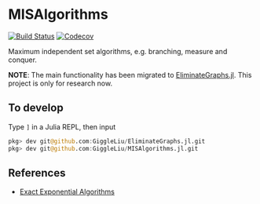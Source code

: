 # MISAlgorithms

[![Build Status](https://travis-ci.com/GiggleLiu/MISAlgorithms.jl.svg?branch=master)](https://travis-ci.com/GiggleLiu/MISAlgorithms.jl)
[![Codecov](https://codecov.io/gh/GiggleLiu/MISAlgorithms.jl/branch/master/graph/badge.svg)](https://codecov.io/gh/GiggleLiu/MISAlgorithms.jl)

Maximum independent set algorithms, e.g. branching, measure and conquer.

**NOTE**: The main functionality has been migrated to [EliminateGraphs.jl](https://github.com/GiggleLiu/EliminateGraphs.jl). This project is only for research now.

## To develop
Type `]` in a Julia REPL, then input
```julia
pkg> dev git@github.com:GiggleLiu/EliminateGraphs.jl.git
pkg> dev git@github.com:GiggleLiu/MISAlgorithms.jl.git
```

## References
* [Exact Exponential Algorithms](http://www.ii.uib.no/~fomin/BookEA/BookEA.pdf)
